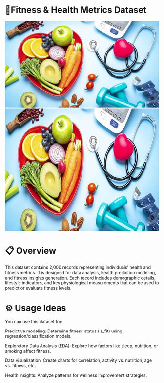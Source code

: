 # 🧠Fitness & Health Metrics Dataset
![fitness_classification](https://github.com/AvishkarK07/Fitness-Classification/blob/main/images/fitness.webp)
<img width="1050" height="400" alt="Screenshot 2025-09-14 211235" src="https://github.com/AvishkarK07/Fitness-Classification/blob/main/images/fitness.webp" />


<h1>📋 Overview</h1>

This dataset contains 2,000 records representing individuals’ health and fitness metrics. It is designed for data analysis, health prediction modeling, and fitness insights generation.
Each record includes demographic details, lifestyle indicators, and key physiological measurements that can be used to predict or evaluate fitness levels.

<h1>⚙️ Usage Ideas</h1>

You can use this dataset for:

Predictive modeling: Determine fitness status (is_fit) using regression/classification models.

Exploratory Data Analysis (EDA): Explore how factors like sleep, nutrition, or smoking affect fitness.

Data visualization: Create charts for correlation, activity vs. nutrition, age vs. fitness, etc.

Health insights: Analyze patterns for wellness improvement strategies.
